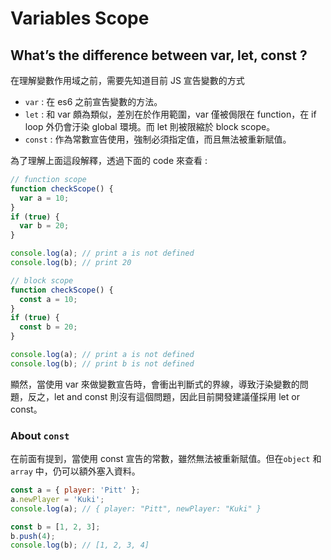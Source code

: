 # Variables Scope

## What’s the difference between var, let, const ?

在理解變數作用域之前，需要先知道目前 JS 宣告變數的方式

- `var` : 在 es6 之前宣告變數的方法。
- `let` : 和 var 頗為類似，差別在於作用範圍，var 僅被侷限在 function，在 if loop 外仍會汙染 global 環境。而 let 則被限縮於 block scope。
- `const` : 作為常數宣告使用，強制必須指定值，而且無法被重新賦值。

為了理解上面這段解釋，透過下面的 code 來查看 :

```js
// function scope
function checkScope() {
  var a = 10;
}
if (true) {
  var b = 20;
}

console.log(a); // print a is not defined
console.log(b); // print 20
```

```js
// block scope
function checkScope() {
  const a = 10;
}
if (true) {
  const b = 20;
}

console.log(a); // print a is not defined
console.log(b); // print b is not defined
```

顯然，當使用 var 來做變數宣告時，會衝出判斷式的界線，導致汙染變數的問題，反之，let and const 則沒有這個問題，因此目前開發建議僅採用 let or const。

### About `const`

在前面有提到，當使用 const 宣告的常數，雖然無法被重新賦值。但在`object` 和 `array` 中，仍可以額外塞入資料。

```js
const a = { player: 'Pitt' };
a.newPlayer = 'Kuki';
console.log(a); // { player: "Pitt", newPlayer: "Kuki" }
```

```js
const b = [1, 2, 3];
b.push(4);
console.log(b); // [1, 2, 3, 4]
```
